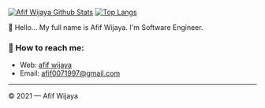 
[![Afif Wijaya Github Stats](https://github-readme-stats.vercel.app/api?username=afifwijaya16&count_private=true&theme=default&show_icons=true)](https://github.com/afifwijaya16)
[![Top Langs](https://github-readme-stats.vercel.app/api/top-langs/?username=afifwijaya16&layout=compact)](https://github.com/afifwijaya)
<br>

👋 Hello... My full name is Afif Wijaya. I'm Software Engineer.

### 🚀 How to reach me:
- Web: [afif wijaya](https://afifwijaya16.github.io)
- Email: [afif0071997@gmail.com](afif0071997@gmail.com)

---

© 2021 — Afif Wijaya
